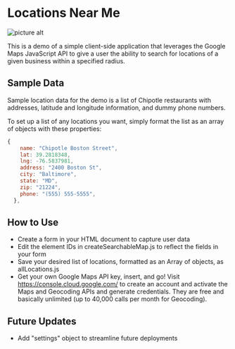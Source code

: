 # Locations Near Me #

![picture alt](http://www.alexdzwonchyk.com/maps-demo/screenshot.png)

This is a demo of a simple client-side application that leverages the Google Maps JavaScript API to 
give a user the ability to search for locations of a given business within a specified radius. 

## Sample Data ##

Sample location data for the demo is a list of Chipotle restaurants with addresses, latitude and longitude information, 
and dummy phone numbers.

To set up a list of any locations you want, simply format the list as an array of objects with these properties: 

```javascript
{
    name: "Chipotle Boston Street",
    lat: 39.2818348,
    lng: -76.5837981,
    address: "2400 Boston St",
    city: "Baltimore",
    state: "MD",
    zip: "21224",
    phone: "(555) 555-5555",
  },
```

## How to Use ##

* Create a form in your HTML document to capture user data
* Edit the element IDs in createSearchableMap.js to reflect the fields in your form
* Save your desired list of locations, formatted as an Array of objects, as allLocations.js
* Get your own Google Maps API key, insert, and go! Visit https://console.cloud.google.com/ to create an account and activate the Maps and Geocoding APIs and generate credentials. They are free and basically unlimited (up to 40,000 calls per month for Geocoding). 

## Future Updates ##
* Add "settings" object to streamline future deployments

